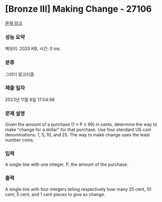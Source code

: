 # [Bronze III] Making Change - 27106 

[문제 링크](https://www.acmicpc.net/problem/27106) 

### 성능 요약

메모리: 2020 KB, 시간: 0 ms

### 분류

그리디 알고리즘

### 제출 일자

2023년 11월 8일 17:04:56

### 문제 설명

<p>Given the amount of a purchase (1 ≤ P ≤ 99) in cents, determine the way to make "change for a dollar" for that purchase. Use four standard US coin denominations: 1, 5, 10, and 25. The way to make change uses the least number coins.</p>

### 입력 

 <p>A single line with one integer, P, the amount of the purchase.</p>

### 출력 

 <p>A single line with four integers telling respectively how many 25 cent, 10 cent, 5 cent, and 1 cent pieces to give as change.</p>

